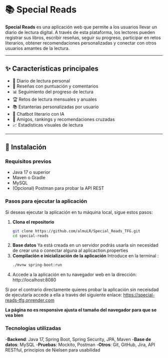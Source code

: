 # 📚 Special Reads

**Special Reads** es una aplicación web que permite a los usuarios llevar un diario de lectura digital. A través de esta plataforma, los lectores pueden registrar sus libros, escribir reseñas, seguir su progreso, participar en retos literarios, obtener recomendaciones personalizadas y conectar con otros usuarios amantes de la lectura.

---

## ✨ Características principales

- 📖 Diario de lectura personal
- 🌟 Reseñas con puntuación y comentarios
- 📊 Seguimiento del progreso de lectura
- 🏆 Retos de lectura mensuales y anuales
- 📚 Estanterías personalizadas por usuario
- 💬 Chatbot literario con IA
- 🤝 Amigos, rankings y recomendaciones cruzadas
- 📈 Estadísticas visuales de lectura

---

## 🚀 Instalación

### Requisitos previos

- Java 17 o superior
- Maven o Gradle
- MySQL
- (Opcional) Postman para probar la API REST

### Pasos para ejecutar la aplicación
Si deseas ejecutar la aplicación en tu máquina local, sigue estos pasos:

1. **Clona el repositorio**
   ```bash
   git clone https://github.com/almuLR/Special_Reads_TFG.git
   cd special-reads
   
2. **Base datos**
    Ya está creada en un servidor podrás usarla sin necesidad de crear una o conectar alguna al aplicaction.properties
3. **Compilación e inicialización de la aplicación**
   Introduce en la terminal : 
   ```bash 
   ./mvnw spring-boot:run
4. Accede a la aplicación en tu navegador web en la dirección: http://localhost:8080


Si por el contrario directamente quieres probar la aplicación sin neceisdad de ejecutarla accede a ella a través
del siguiente enlace: https://special-reads-tfg.onrender.com

**La página no es responsive ajusta el tamaño del navegador para que se vea bien**

### Tecnologías utilizadas
-**Backend**: Java 17, Spring Boot, Spring Security, JPA, Maven
-**Base de datos**: MySQL
-**Pruebas**: Mockito, Postman
-**Otros**: Git, GitHub, Jira, API RESTful, principios de Nielsen para usabilidad